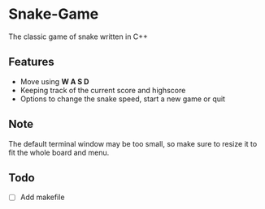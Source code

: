 # Snake-Game
 The classic game of snake written in C++
## Features
- Move using **W A S D**
- Keeping track of the current score and highscore
- Options to change the snake speed, start a new game or quit
## Note
 The default terminal window may be too small, so make sure to resize it to fit the whole board and menu.
## Todo
- [ ]  Add makefile
